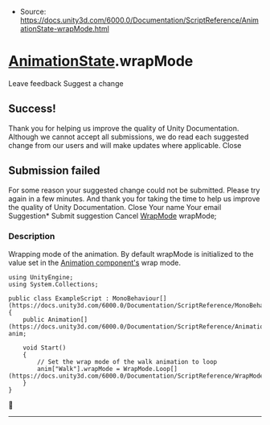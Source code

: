* Source: https://docs.unity3d.com/6000.0/Documentation/ScriptReference/AnimationState-wrapMode.html

#  [AnimationState](https://docs.unity3d.com/6000.0/Documentation/ScriptReference/AnimationState.html).wrapMode
Leave feedback
Suggest a change
## Success!
Thank you for helping us improve the quality of Unity Documentation. Although we cannot accept all submissions, we do read each suggested change from our users and will make updates where applicable.
Close
## Submission failed
For some reason your suggested change could not be submitted. Please <a>try again</a> in a few minutes. And thank you for taking the time to help us improve the quality of Unity Documentation.
Close
Your name Your email Suggestion* Submit suggestion
Cancel
[WrapMode](https://docs.unity3d.com/6000.0/Documentation/ScriptReference/WrapMode.html) wrapMode; 
### Description
Wrapping mode of the animation.
By default wrapMode is initialized to the value set in the [Animation component's](https://docs.unity3d.com/6000.0/Documentation/Manual/class-Animation.html) wrap mode.
```
using UnityEngine;
using System.Collections;  
  
public class ExampleScript : MonoBehaviour[](https://docs.unity3d.com/6000.0/Documentation/ScriptReference/MonoBehaviour.html)
{
    public Animation[](https://docs.unity3d.com/6000.0/Documentation/ScriptReference/Animation.html) anim;  
  
    void Start()
    {
        // Set the wrap mode of the walk animation to loop
        anim["Walk"].wrapMode = WrapMode.Loop[](https://docs.unity3d.com/6000.0/Documentation/ScriptReference/WrapMode.Loop.html);
    }
}

```

* * *
